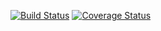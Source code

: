 [![Build Status](https://travis-ci.org/master-tools/middle-inyector.svg?branch=master)](https://travis-ci.org/master-tools/middle-inyector)
[![Coverage Status](https://coveralls.io/repos/github/master-tools/middle-inyector/badge.svg?branch=master)](https://coveralls.io/github/master-tools/middle-inyector?branch=master)